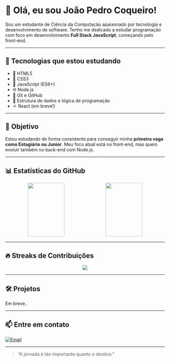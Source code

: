 # 👋 Olá, eu sou João Pedro Coqueiro!

Sou um estudante de Ciência da Computação apaixonado por tecnologia e desenvolvimento de software. Tenho me dedicado a estudar programação com foco em desenvolvimento **Full Stack JavaScript**, começando pelo front-end.

---

## 🚀 Tecnologias que estou estudando

- 📄 HTML5
- 🎨 CSS3
- 📜 JavaScript (ES6+)
- 🌐 Node.js
- 🔧 Git e GitHub
- 🧠 Estrutura de dados e lógica de programação
- ⚛️ React (em breve!)

---

## 🎯 Objetivo

Estou estudando de forma consistente para conseguir minha **primeira vaga como Estagiário ou Junior**. Meu foco atual está no front-end, mas quero evoluir também no back-end com Node.js.

---

## 📊 Estatísticas do GitHub

<p align="center">
  <img height="170em" src="https://github-readme-stats.vercel.app/api?username=jaocoqueiro&show_icons=true&theme=tokyonight&count_private=true&cache_seconds=300" width="48%" />
  <img height="170em" src="https://github-readme-stats.vercel.app/api/top-langs/?username=jaocoqueiro&layout=compact&theme=tokyonight&cache_seconds=300" width="48%" />
</p>

---

## 🔥 Streaks de Contribuições

<div align="center">
  <img src="https://streak-stats.demolab.com?user=jaocoqueiro&theme=tokyonight&date_format=j%20M%5B%20Y%5D" />
</div>

---

## 🛠️ Projetos

Em breve..

---

## 📫 Entre em contato

<!--[![LinkedIn](https://img.shields.io/badge/-LinkedIn-0A66C2?style=flat&logo=linkedin&logoColor=white)](https://www.linkedin.com/in/SEU-LINKEDIN)-->
[![Email](https://img.shields.io/badge/-Email-D14836?style=flat&logo=gmail&logoColor=white)](mailto:pbarros215@gmail.com)

---

> “A jornada é tão importante quanto o destino.”
